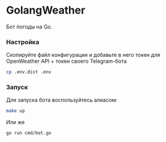 # GolangWeather

Бот погоды на Go.

### Настройка

Скопируйте файл конфигурации и добавьте в него токен для OpenWeather API + токен своего Telegram-бота

```bash
cp .env.dist .env
```

### Запуск

Для запуска бота воспользуйтесь алиасом:

```bash
make up
```

Или же

```bash
go run cmd/bot.go
```
